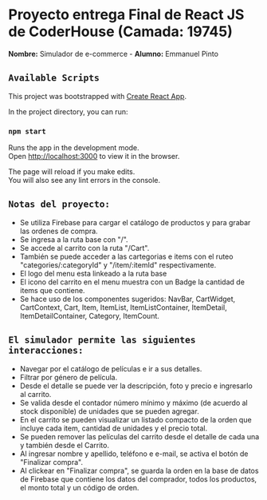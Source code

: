 # Proyecto entrega Final de React JS de CoderHouse (Camada: 19745)
<strong>Nombre:</strong> Simulador de e-commerce - <strong>Alumno:</strong> Emmanuel Pinto

## `Available Scripts`

This project was bootstrapped with [Create React App](https://github.com/facebook/create-react-app).

In the project directory, you can run:

### `npm start`

Runs the app in the development mode.\
Open [http://localhost:3000](http://localhost:3000) to view it in the browser.

The page will reload if you make edits.\
You will also see any lint errors in the console.

## `Notas del proyecto:`

<ul>
<li>Se utiliza Firebase para cargar el catálogo de productos y para grabar las ordenes de compra.</li>
<li>Se ingresa a la ruta base con "/".</li>
<li>Se accede al carrito con la ruta "/Cart".</li>
<li>También se puede acceder a las cartegorias e items con el ruteo "categories/:categoryId" y "/item/:itemId" respectivamente.</li>
<li>El logo del menu esta linkeado a la ruta base</li>
<li>El icono del carrito en el menu muestra con un Badge la cantidad de items que contiene.</li>
<li>Se hace uso de los componentes sugeridos: NavBar, CartWidget, CartContext, Cart, Item, ItemList, ItemListContainer, ItemDetail, ItemDetailContainer, Category, ItemCount.</li>
</ul>

## `El simulador permite las siguientes interacciones:`

<ul>
<li>Navegar por el catálogo de películas e ir a sus detalles.</li>
<li>Filtrar por género de película.</li>
<li>Desde el detalle se puede ver la descripción, foto y precio e ingresarlo al carrito.</li>
<li>Se valida desde el contador número mínimo y máximo (de acuerdo al stock disponible) de unidades que se pueden agregar.</li>
<li>En el carrito se pueden visualizar un listado compacto de la orden que incluye cada item, cantidad de unidades y el precio total.</li>
<li>Se pueden remover las películas del carrito desde el detalle de cada una y también desde el Carrito.</li>
<li>Al ingresar nombre y apellido, teléfono e e-mail, se activa el botón de "Finalizar compra".</li>
<li>Al clickear en "Finalizar compra", se guarda la orden en la base de datos de Firebase que contiene los datos del comprador, todos los productos, el monto total y un código de orden.</li>
</ul>

